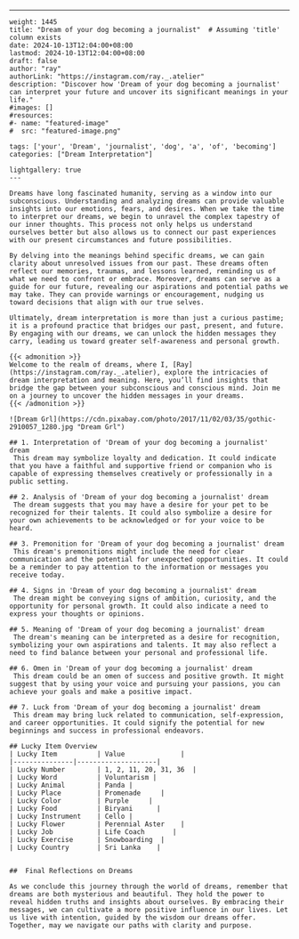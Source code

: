 ---
    weight: 1445
    title: "Dream of your dog becoming a journalist"  # Assuming 'title' column exists
    date: 2024-10-13T12:04:00+08:00
    lastmod: 2024-10-13T12:04:00+08:00
    draft: false
    author: "ray"
    authorLink: "https://instagram.com/ray._.atelier"
    description: "Discover how 'Dream of your dog becoming a journalist' can interpret your future and uncover its significant meanings in your life."
    #images: []
    #resources:
    #- name: "featured-image"
    #  src: "featured-image.png"
    
    tags: ['your', 'Dream', 'journalist', 'dog', 'a', 'of', 'becoming']
    categories: ["Dream Interpretation"]
    
    lightgallery: true
    ---
    
    Dreams have long fascinated humanity, serving as a window into our subconscious. Understanding and analyzing dreams can provide valuable insights into our emotions, fears, and desires. When we take the time to interpret our dreams, we begin to unravel the complex tapestry of our inner thoughts. This process not only helps us understand ourselves better but also allows us to connect our past experiences with our present circumstances and future possibilities.
    
    By delving into the meanings behind specific dreams, we can gain clarity about unresolved issues from our past. These dreams often reflect our memories, traumas, and lessons learned, reminding us of what we need to confront or embrace. Moreover, dreams can serve as a guide for our future, revealing our aspirations and potential paths we may take. They can provide warnings or encouragement, nudging us toward decisions that align with our true selves.
    
    Ultimately, dream interpretation is more than just a curious pastime; it is a profound practice that bridges our past, present, and future. By engaging with our dreams, we can unlock the hidden messages they carry, leading us toward greater self-awareness and personal growth.
    
    {{< admonition >}}
    Welcome to the realm of dreams, where I, [Ray](https://instagram.com/ray._.atelier), explore the intricacies of dream interpretation and meaning. Here, you’ll find insights that bridge the gap between your subconscious and conscious mind. Join me on a journey to uncover the hidden messages in your dreams.
    {{< /admonition >}}
    
    ![Dream Grl](https://cdn.pixabay.com/photo/2017/11/02/03/35/gothic-2910057_1280.jpg "Dream Grl")
    
    ## 1. Interpretation of 'Dream of your dog becoming a journalist' dream
     This dream may symbolize loyalty and dedication. It could indicate that you have a faithful and supportive friend or companion who is capable of expressing themselves creatively or professionally in a public setting.
    
    ## 2. Analysis of 'Dream of your dog becoming a journalist' dream
     The dream suggests that you may have a desire for your pet to be recognized for their talents. It could also symbolize a desire for your own achievements to be acknowledged or for your voice to be heard.
    
    ## 3. Premonition for 'Dream of your dog becoming a journalist' dream
     This dream's premonitions might include the need for clear communication and the potential for unexpected opportunities. It could be a reminder to pay attention to the information or messages you receive today.
    
    ## 4. Signs in 'Dream of your dog becoming a journalist' dream
     The dream might be conveying signs of ambition, curiosity, and the opportunity for personal growth. It could also indicate a need to express your thoughts or opinions.
    
    ## 5. Meaning of 'Dream of your dog becoming a journalist' dream
     The dream's meaning can be interpreted as a desire for recognition, symbolizing your own aspirations and talents. It may also reflect a need to find balance between your personal and professional life.
    
    ## 6. Omen in 'Dream of your dog becoming a journalist' dream
     This dream could be an omen of success and positive growth. It might suggest that by using your voice and pursuing your passions, you can achieve your goals and make a positive impact.
    
    ## 7. Luck from 'Dream of your dog becoming a journalist' dream
     This dream may bring luck related to communication, self-expression, and career opportunities. It could signify the potential for new beginnings and success in professional endeavors.
    
    ## Lucky Item Overview
    | Lucky Item          | Value              |
    |---------------|--------------------|
    | Lucky Number        | 1, 2, 11, 20, 31, 36  |
    | Lucky Word          | Voluntarism |
    | Lucky Animal        | Panda |
    | Lucky Place         | Promenade     |
    | Lucky Color         | Purple     |
    | Lucky Food          | Biryani      |
    | Lucky Instrument    | Cello |
    | Lucky Flower        | Perennial Aster    |
    | Lucky Job           | Life Coach       |
    | Lucky Exercise      | Snowboarding  |
    | Lucky Country       | Sri Lanka    |
    
    
    ##  Final Reflections on Dreams
    
    As we conclude this journey through the world of dreams, remember that dreams are both mysterious and beautiful. They hold the power to reveal hidden truths and insights about ourselves. By embracing their messages, we can cultivate a more positive influence in our lives. Let us live with intention, guided by the wisdom our dreams offer. Together, may we navigate our paths with clarity and purpose.
    